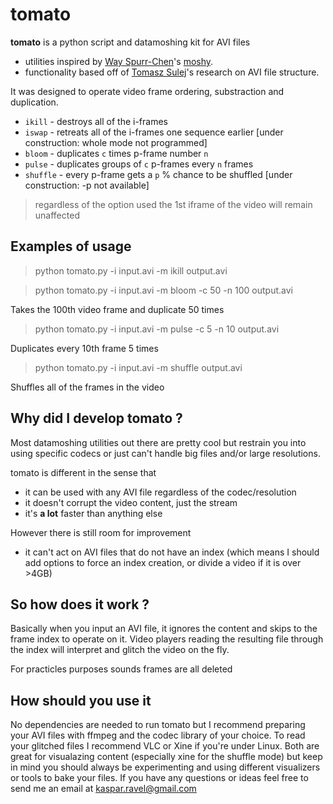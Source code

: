 # tomato

**tomato** is a python script and datamoshing kit for AVI files 
- utilities inspired by [Way Spurr-Chen](https://github.com/wayspurrchen)'s [moshy](https://github.com/wayspurrchen/moshy). 
- functionality based off of [Tomasz Sulej](https://github.com/tsulej)'s research on AVI file structure.

It was designed to operate video frame ordering, substraction and duplication.

- `ikill` - destroys all of the i-frames
- `iswap` - retreats all of the i-frames one sequence earlier [under construction: whole mode not programmed]
- `bloom` - duplicates `c` times p-frame number `n`
- `pulse` - duplicates groups of `c` p-frames every `n` frames
- `shuffle` - every p-frame gets a `p` % chance to be shuffled [under construction: -p not available]

>regardless of the option used the 1st iframe of the video will remain unaffected

## Examples of usage

>python tomato.py -i input.avi -m ikill output.avi

>python tomato.py -i input.avi -m bloom -c 50 -n 100 output.avi 

Takes the 100th video frame and duplicate 50 times

>python tomato.py -i input.avi -m pulse -c 5 -n 10 output.avi 

Duplicates every 10th frame 5 times

>python tomato.py -i input.avi -m shuffle output.avi

Shuffles all of the frames in the video

## Why did I develop tomato ?

Most datamoshing utilities out there are pretty cool but restrain you into using specific codecs or just can't handle big files and/or large resolutions.

tomato is different in the sense that

+ it can be used with any AVI file regardless of the codec/resolution
+ it doesn't corrupt the video content, just the stream
+ it's **a lot** faster than anything else

However there is still room for improvement

- it can't act on AVI files that do not have an index
(which means I should add options to force an index creation, or divide a video if it is over >4GB) 

## So how does it work ?

Basically when you input an AVI file, it ignores the content and skips to the frame index to operate on it.
Video players reading the resulting file through the index will interpret and glitch the video on the fly.

For practicles purposes sounds frames are all deleted

## How should you use it

No dependencies are needed to run tomato but I recommend preparing your AVI files with ffmpeg and the codec library of your choice.
To read your glitched files I recommend VLC or Xine if you're under Linux. Both are great for visualazing content (especially xine for the shuffle mode) but keep in mind you should always be experimenting and using different visualizers or tools to bake your files.
If you have any questions or ideas feel free to send me an email at kaspar.ravel@gmail.com
